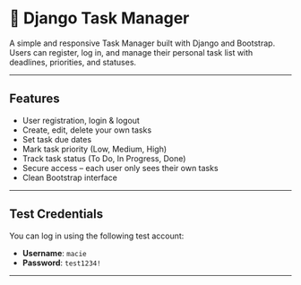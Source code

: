 # 📝 Django Task Manager

A simple and responsive Task Manager built with Django and Bootstrap. Users can register, log in, and manage their personal task list with deadlines, priorities, and statuses.

---

## Features

-  User registration, login & logout
-  Create, edit, delete your own tasks
-  Set task due dates
-  Mark task priority (Low, Medium, High)
-  Track task status (To Do, In Progress, Done)
-  Secure access – each user only sees their own tasks
-  Clean Bootstrap interface

---

## Test Credentials

You can log in using the following test account:

- **Username**: `macie`  
- **Password**: `test1234!`

---
